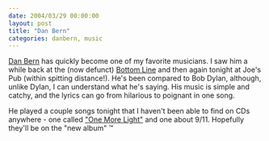 ```yaml
---
date: 2004/03/29 00:00:00
layout: post
title: "Dan Bern"
categories: danbern, music
---
```


[Dan Bern](http://www.danbern.com/) has quickly become one of my favorite musicians. I saw him a while back at the (now defunct) [Bottom Line](http://www.bottomlinecabaret.com/) and then again tonight at Joe's Pub (within spitting distance!). He's been compared to Bob Dylan, although, unlike Dylan, I can understand what he's saying. His music is simple and catchy, and the lyrics can go from hilarious to poignant in one song.

He played a couple songs tonight that I haven't been able to find on CDs anywhere - one called ["One More Light"](http://www.dylanchords.com/others/dan_bern_one_more_light.htm) and one about 9/11. Hopefully they'll be on the "new album" &#8482;
